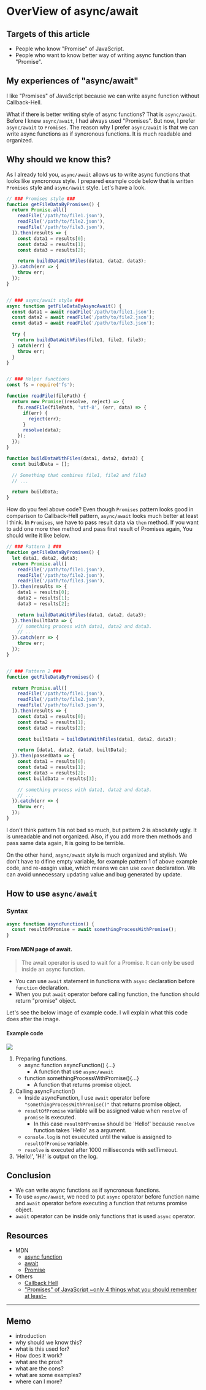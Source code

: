 # OverView of async/await

## Targets of this article

- People who know "Promise" of JavaScript.
- People who want to know better way of writing async function than "Promise".

## My experiences of "async/await"

I like "Promises" of JavaScript because we can write async function without Callback-Hell.

What if there is better writing style of async functions? That is `async/await`. Before I knew `async/await`, I had always used "Promises". But now, I prefer `async/await` to `Promises`. The reason why I prefer `async/await` is that we can write async functions as if syncronous functions. It is much readable and organized.

## Why should we know this?

As I already told you, `async/await` allows us to write async functions that looks like syncronous style.
I prepared example code below that is written `Promises` style and `async/await` style. Let's have a look.

```javascript
// ### Promises style ###
function getFileDataByPromises() {
  return Promise.all([
    readFile('/path/to/file1.json'),
    readFile('/path/to/file2.json'),
    readFile('/path/to/file3.json'),
  ]).then(results => {
    const data1 = results[0];
    const data2 = results[1];
    const data3 = results[2];

    return buildDataWithFiles(data1, data2, data3);
  }).catch(err => {
    throw err;
  });
}


// ### async/await style ###
async function getFileDataByAsyncAwait() {
  const data1 = await readFile('/path/to/file1.json');
  const data2 = await readFile('/path/to/file2.json');
  const data3 = await readFile('/path/to/file3.json');

  try {
    return buildDataWithFiles(file1, file2, file3);
  } catch(err) {
    throw err;
  }
}


// ### Helper functions
const fs = require('fs');

function readFile(filePath) {
  return new Promise((resolve, reject) => {
    fs.readFile(filePath, 'utf-8', (err, data) => {
      if(err) {
        reject(err);
      }
      resolve(data);
    });
  });
}

function buildDataWithFiles(data1, data2, data3) {
  const buildData = [];

  // Something that combines file1, file2 and file3
  // ...

  return buildData;
}

```

How do you feel above code? Even though `Promises` pattern looks good in comparison to Callback-Hell pattern, `async/await` looks much better at least I think. In `Promises`, we have to pass result data via `then` method. If you want to add one more `then` method and pass first result of Promises again, You should write it like below.

```javascript
// ### Pattern 1 ###
function getFileDataByPromises() {
  let data1, data2, data3;
  return Promise.all([
    readFile('/path/to/file1.json'),
    readFile('/path/to/file2.json'),
    readFile('/path/to/file3.json'),
  ]).then(results => {
    data1 = results[0];
    data2 = results[1];
    data3 = results[2];

    return buildDataWithFiles(data1, data2, data3);
  }).then(builtData => {
    // something process with data1, data2 and data3.
    // ...
  }).catch(err => {
    throw err;
  });
}


// ### Pattern 2 ###
function getFileDataByPromises() {

  return Promise.all([
    readFile('/path/to/file1.json'),
    readFile('/path/to/file2.json'),
    readFile('/path/to/file3.json'),
  ]).then(results => {
    const data1 = results[0];
    const data2 = results[1];
    const data3 = results[2];

    const builtData = buildDataWithFiles(data1, data2, data3);

    return [data1, data2, data3, builtData];
  }).then(passedData => {
    const data1 = results[0];
    const data2 = results[1];
    const data3 = results[2];
    const buildData = results[3];

    // something process with data1, data2 and data3.
    // ...
  }).catch(err => {
    throw err;
  });
}

```

I don't think pattern 1 is not bad so much, but pattern 2 is absolutely ugly. It is unreadable and not organized. Also, if you add more then methods and pass same data again, It is going to be terrible.

On the other hand, `async/await` style is much organized and stylish. We don't have to difine empty variable, for example pattern 1 of above example code, and re-assgin value, which means we can use `const` declaration. We can avoid unnecessary updating value and bug generated by update.

## How to use `async/await`

### Syntax

```javascript
async function asyncFunction() {
  const resultOfPromise = await somethingProcessWithPromise();
}
```

#### From MDN page of await.
>The await operator is used to wait for a Promise. It can only be used inside an async function.

- You can use `await` statement in functions with `async` declaration before `function` declaration.
- When you put `await` operator before calling function, the function should return "promise" object.

Let's see the below image of example code. I wll explain what this code does after the image.

#### Example code

![](./images/2017-11-04-11-33-50.png)

1. Preparing functions.
    - async function asyncFunction() {...}
      - A function that use `async/await`
    - function somethingProcessWithPromise(){...}
      - A function that returns promise object.
2. Calling asyncFunction()
    - Inside asyncFunction, I use `await` operator before `"somethingProcessWithPromise()"` that returns promise object.
    - `resultOfPromise` variable will be assigned value when `resolve` of `promise` is executed.
      - In this case `resultOfPromise` should be 'Hello!' because `resolve` function takes 'Hello' as a argument.
    - `console.log` is not exuecuted until the value is assigned to `resultOfPromise` variable.
    - `resolve` is executed after 1000 milliseconds with setTimeout.
3. 'Hello!', 'Hi!' is output on the log.

## Conclusion

- We can write async functions as if syncronous functions.
- To use `async/await`, we need to put `async` operator before function name and `await` operator before executing a function that returns promise object.
- `await` operator can be inside only functions that is used `async` operator.

## Resources

- MDN
  - [async function](https://developer.mozilla.org/en-US/docs/Web/JavaScript/Reference/Statements/async_function)
  - [await](https://developer.mozilla.org/en-US/docs/Web/JavaScript/Reference/Operators/await)
  - [Promise](https://developer.mozilla.org/en-US/docs/Web/JavaScript/Reference/Global_Objects/Promise)
- Others
  - [Callback Hell](http://callbackhell.com/)
  - ["Promises" of JavaScript ~only 4 things what you should remember at least~](http://tsuyoshi-maeda.hatenablog.com/entry/2017/10/28/152854)

---

## Memo

- introduction
- why should we know this?
- what is this used for?
- How does it work?
- what are the pros?
- what are the cons?
- what are some examples?
- where can I more?